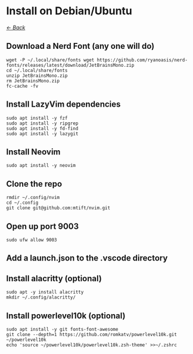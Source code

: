 # Install on Debian/Ubuntu

*[← Back](./../README.md)*

## Download a Nerd Font (any one will do)
```
wget -P ~/.local/share/fonts wget https://github.com/ryanoasis/nerd-fonts/releases/latest/download/JetBrainsMono.zip
cd ~/.local/share/fonts
unzip JetBrainsMono.zip
rm JetBrainsMono.zip
fc-cache -fv
```

## Install LazyVim dependencies
```
sudo apt install -y fzf
sudo apt install -y ripgrep
sudo apt install -y fd-find
sudo apt install -y lazygit
```

## Install Neovim
```
sudo apt install -y neovim
```

## Clone the repo
```
rmdir ~/.config/nvim
cd ~/.config
git clone git@github.com:mtift/nvim.git
```

## Open up port 9003
```
sudo ufw allow 9003
```

## Add a launch.json to the .vscode directory

## Install alacritty (optional)
```
sudo apt -y install alacritty
mkdir ~/.config/alacritty/
```

## Install powerlevel10k (optional)
```
sudo apt install -y git fonts-font-awesome
git clone --depth=1 https://github.com/romkatv/powerlevel10k.git ~/powerlevel10k
echo 'source ~/powerlevel10k/powerlevel10k.zsh-theme' >>~/.zshrc
```
